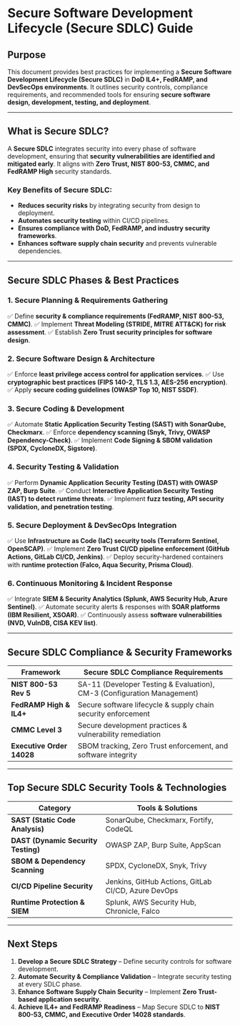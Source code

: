 # **Secure Software Development Lifecycle (Secure SDLC) Guide**

## **Purpose**
This document provides best practices for implementing a **Secure Software Development Lifecycle (Secure SDLC)** in **DoD IL4+, FedRAMP, and DevSecOps environments**. It outlines security controls, compliance requirements, and recommended tools for ensuring **secure software design, development, testing, and deployment**.

---

## **What is Secure SDLC?**
A **Secure SDLC** integrates security into every phase of software development, ensuring that **security vulnerabilities are identified and mitigated early**. It aligns with **Zero Trust, NIST 800-53, CMMC, and FedRAMP High** security standards.

### **Key Benefits of Secure SDLC:**
- **Reduces security risks** by integrating security from design to deployment.
- **Automates security testing** within CI/CD pipelines.
- **Ensures compliance with DoD, FedRAMP, and industry security frameworks**.
- **Enhances software supply chain security** and prevents vulnerable dependencies.

---

## **Secure SDLC Phases & Best Practices**

### **1. Secure Planning & Requirements Gathering**
✅ Define **security & compliance requirements (FedRAMP, NIST 800-53, CMMC)**.
✅ Implement **Threat Modeling (STRIDE, MITRE ATT&CK) for risk assessment**.
✅ Establish **Zero Trust security principles for software design**.

### **2. Secure Software Design & Architecture**
✅ Enforce **least privilege access control for application services**.
✅ Use **cryptographic best practices (FIPS 140-2, TLS 1.3, AES-256 encryption)**.
✅ Apply **secure coding guidelines (OWASP Top 10, NIST SSDF)**.

### **3. Secure Coding & Development**
✅ Automate **Static Application Security Testing (SAST) with SonarQube, Checkmarx**.
✅ Enforce **dependency scanning (Snyk, Trivy, OWASP Dependency-Check)**.
✅ Implement **Code Signing & SBOM validation (SPDX, CycloneDX, Sigstore)**.

### **4. Security Testing & Validation**
✅ Perform **Dynamic Application Security Testing (DAST) with OWASP ZAP, Burp Suite**.
✅ Conduct **Interactive Application Security Testing (IAST) to detect runtime threats**.
✅ Implement **fuzz testing, API security validation, and penetration testing**.

### **5. Secure Deployment & DevSecOps Integration**
✅ Use **Infrastructure as Code (IaC) security tools (Terraform Sentinel, OpenSCAP)**.
✅ Implement **Zero Trust CI/CD pipeline enforcement (GitHub Actions, GitLab CI/CD, Jenkins)**.
✅ Deploy security-hardened containers with **runtime protection (Falco, Aqua Security, Prisma Cloud)**.

### **6. Continuous Monitoring & Incident Response**
✅ Integrate **SIEM & Security Analytics (Splunk, AWS Security Hub, Azure Sentinel)**.
✅ Automate security alerts & responses with **SOAR platforms (IBM Resilient, XSOAR)**.
✅ Continuously assess **software vulnerabilities (NVD, VulnDB, CISA KEV list)**.

---

## **Secure SDLC Compliance & Security Frameworks**
| **Framework** | **Secure SDLC Compliance Requirements** |
|-------------|--------------------------------|
| **NIST 800-53 Rev 5** | SA-11 (Developer Testing & Evaluation), CM-3 (Configuration Management) |
| **FedRAMP High & IL4+** | Secure software lifecycle & supply chain security enforcement |
| **CMMC Level 3** | Secure development practices & vulnerability remediation |
| **Executive Order 14028** | SBOM tracking, Zero Trust enforcement, and software integrity |

---

## **Top Secure SDLC Security Tools & Technologies**
| **Category** | **Tools & Solutions** |
|-------------|-----------------------|
| **SAST (Static Code Analysis)** | SonarQube, Checkmarx, Fortify, CodeQL |
| **DAST (Dynamic Security Testing)** | OWASP ZAP, Burp Suite, AppScan |
| **SBOM & Dependency Scanning** | SPDX, CycloneDX, Snyk, Trivy |
| **CI/CD Pipeline Security** | Jenkins, GitHub Actions, GitLab CI/CD, Azure DevOps |
| **Runtime Protection & SIEM** | Splunk, AWS Security Hub, Chronicle, Falco |

---

## **Next Steps**
1. **Develop a Secure SDLC Strategy** – Define security controls for software development.
2. **Automate Security & Compliance Validation** – Integrate security testing at every SDLC phase.
3. **Enhance Software Supply Chain Security** – Implement **Zero Trust-based application security**.
4. **Achieve IL4+ and FedRAMP Readiness** – Map Secure SDLC to **NIST 800-53, CMMC, and Executive Order 14028 standards**.
